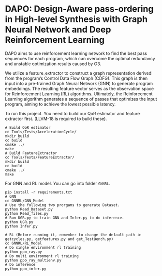 # DAPO:  Design-Aware pass-ordering in High-level Synthesis with Graph Neural Network and Deep Reinforcement Learning

DAPO aims to use reinforcement learning network to find the best pass sequences for each program, which can overcome the optimal redundancy and unstable optimization results caused by O3.

We utilize a feature_extractor to construct a graph representation derived from the program’s Control Data Flow Graph (CDFG). This graph is then input into a pre-trained Graph Neural Network (GNN) to generate program embeddings. The resulting feature vector serves as the observation space for Reinforcement Learning (RL) algorithms. Ultimately, the Reinforcement Learning algorithm generates a sequence of passes that optimizes the input program, aiming to achieve the lowest possible latency.

To run this project. You need to build our QoR estimator and feature extractor first. (LLVM-18 is required to build these).

```shell
# Build QoR estimator
cd Tools/Tests/AccelerationCycle/
mkdir build
cd build
cmake ../
make 
# Build FeatureExtractor
cd Tools/Tests/FeatureExtractor/
mkdir build
cd build
cmake ../
make 
```

For GNN and RL model. You can go into folder ```GNNRL```.

```shell
pip install -r requirements.txt
# GNN
cd GNNRL/GNN_Model
# Use the following two prorgams to generate Dataset.
python Read_Dataset.py
python Read_files.py
# Run UGR.py to train GNN and Infer.py to do inference.
python UGR.py
python Infer.py

# RL (Before running it, remember to change the default path in getcycles.py, getfeatures.py and get_TestBench.py)
cd GNNRL/RL_Model
# Do single environment rl training
python ppo_ray.py 
# Do multi environment rl training
python ppo_ray_multienv.py
# Do inference
python ppo_infer.py
```
